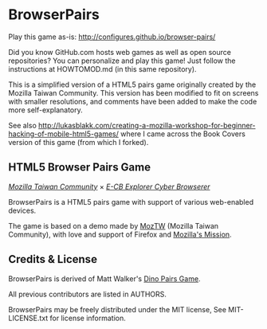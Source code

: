 BrowserPairs
============
Play this game as-is: http://configures.github.io/browser-pairs/

Did you know GitHub.com hosts web games as well as open source repositories?  You can personalize and play this game!
Just follow the instructions at HOWTOMOD.md (in this same repository).

This is a simplified version of a HTML5 pairs game originally created by the Mozilla Taiwan Community. This version has been modified to fit on
screens with smaller resolutions, and comments have been added to make the code more self-explanatory.

See also http://lukasblakk.com/creating-a-mozilla-workshop-for-beginner-hacking-of-mobile-html5-games/
where I came across the Book Covers version of this game (from which I forked).


HTML5 Browser Pairs Game
--------------------------------------------------------------------------

_[Mozilla Taiwan Community](http://moztw.org)_ × _[E-CB Explorer Cyber Browserer](http://blog.yam.com/ECBp/article/44076465)_

BrowserPairs is a HTML5 pairs game with support of various web-enabled devices.

The game is based on a demo made by [MozTW](http://moztw.org) (Mozilla Taiwan Community),
with love and support of Firefox and [Mozilla's Mission](http://www.mozilla.org/about/mission.html).



Credits & License
-----------------

BrowserPairs is derived of Matt Walker's [Dino Pairs Game](https://github.com/zammer/Dino_Pairs).

All previous contributors are listed in AUTHORS.

BrowserPairs may be freely distributed under the MIT license, See MIT-LICENSE.txt for license information.
